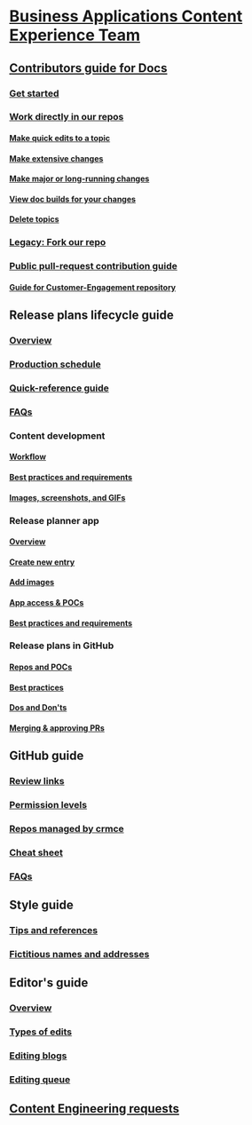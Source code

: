 # [Business Applications Content Experience Team](index.md)
## [Contributors guide for Docs](contributors-guide.md)
### [Get started](get-started.md)
### [Work directly in our repos](work-repos.md)
#### [Make quick edits to a topic](make-quick-edits.md)
#### [Make extensive changes](make-extensive-changes.md)
#### [Make major or long-running changes](make-major-changes.md)
#### [View doc builds for your changes](view-doc-builds.md)
#### [Delete topics](delete-rename.md)
### [Legacy: Fork our repo](legacy-fork-repo.md) 
### [Public pull-request contribution guide](public-pr-contribution-guide.md)
#### [Guide for Customer-Engagement repository](public-pr-contribution-guide-ce.md)
## Release plans lifecycle guide
### [Overview](rn-guide.md)
### [Production schedule](rn-production-schedule.md)
### [Quick-reference guide](rn-quick-reference-guide.md)
### [FAQs](Tool-FAQ.md)
### Content development
#### [Workflow](rn-content-workflow.md)
#### [Best practices and requirements](rn-dos-donts.md)
#### [Images, screenshots, and GIFs](rn-images-and-screenshots.md)
### Release planner app
#### [Overview](tool-get-started.md)
#### [Create new entry](tool-create-new-entry.md)
#### [Add images](add-images.md)
#### [App access & POCs](app-access.md)
#### [Best practices and requirements](tool-best-practices.md)
### Release plans in GitHub
#### [Repos and POCs](rn-repo.md)
#### [Best practices](rn-gh-best-practices.md)
#### [Dos and Don'ts](rn-gh-dos-and-donts.md)
#### [Merging & approving PRs](rn-gh-merging-approving-prs.md)
## GitHub guide
### [Review links](review-links.md)
### [Permission levels](permission-levels.md)
### [Repos managed by crmce](crmce-repos.md)
### [Cheat sheet](gh-cheat-sheet.md)
### [FAQs](GitHub-FAQ.md)
## Style guide
### [Tips and references](style-tips.md)
### [Fictitious names and addresses](fictitious-names.md)
## Editor's guide
### [Overview](editor-guide.md)
### [Types of edits](types-of-edits.md)
### [Editing blogs](editing-blogs.md)
### [Editing queue](editing-queue.md)
## [Content Engineering requests](content-engineering-requests.md)
